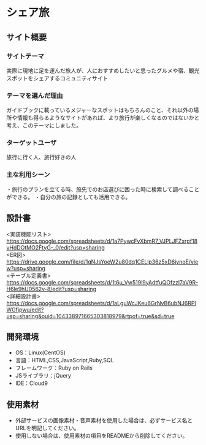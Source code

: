 # シェア旅

## サイト概要
### サイトテーマ
実際に現地に足を運んだ旅人が、人におすすめしたいと思ったグルメや宿、観光スポットをシェアするコミュニティサイト

### テーマを選んだ理由
ガイドブックに載っているメジャーなスポットはもちろんのこと、それ以外の場所や情報も得らるようなサイトがあれば、より旅行が楽しくなるのではないかと考え、このテーマにしました。

### ターゲットユーザ
旅行に行く人、旅行好きの人

### 主な利用シーン
・旅行のプランを立てる時、旅先でのお店選びに困った時に検索して調べることができる。
・自分の旅の記録としても活用できる。

## 設計書
<実装機能リスト>  
https://docs.google.com/spreadsheets/d/1a7PywcFvXbmR7_VJPLJFZxrpf18vHdDOtMO2FtyG-_0/edit?usp=sharing  
<ER図>  
https://drive.google.com/file/d/1gNJsYoeW2u80dq1CELlp36z5xD6jynoE/view?usp=sharing  
<テーブル定義書>  
https://docs.google.com/spreadsheets/d/1t6u_Vw519l9yAdtfuQOfzzl7aV9R-H6le9hU0562v-8/edit?usp=sharing  
<詳細設計書>  
https://docs.google.com/spreadsheets/d/1aLguWcJKeu6GrNvB6ubNJ6RPIWGfjpwu/edit?usp=sharing&ouid=104338971665303818979&rtpof=true&sd=true
    
## 開発環境
- OS：Linux(CentOS)
- 言語：HTML,CSS,JavaScript,Ruby,SQL
- フレームワーク：Ruby on Rails
- JSライブラリ：jQuery
- IDE：Cloud9

## 使用素材
- 外部サービスの画像素材・音声素材を使用した場合は、必ずサービス名とURLを明記してください。
- 使用しない場合は、使用素材の項目をREADMEから削除してください。
